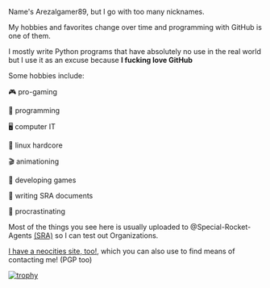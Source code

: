 Name's Arezalgamer89, but I go with too many nicknames.

My hobbies and favorites change over time and programming with GitHub is one of them.

I mostly write Python programs that have absolutely no use in the real world but I use it as an excuse because **I fucking love GitHub**

Some hobbies include:

🎮 pro-gaming

📑 programming

🖥 computer IT

🐧 linux hardcore

🎬 animationing

💾 developing games

📜 writing SRA documents

🛌 procrastinating


Most of the things you see here is usually uploaded to @Special-Rocket-Agents [\(SRA)](https://github.com/Special-Rocket-Agents) so I can test out Organizations.

[I have a neocities site, too!](https://arezg.neocities.org), which you can also use to find means of contacting me! (PGP too)

[![trophy](https://github-profile-trophy.vercel.app/?username=ArezalGame89)](https://github.com/ryo-ma/github-profile-trophy)

